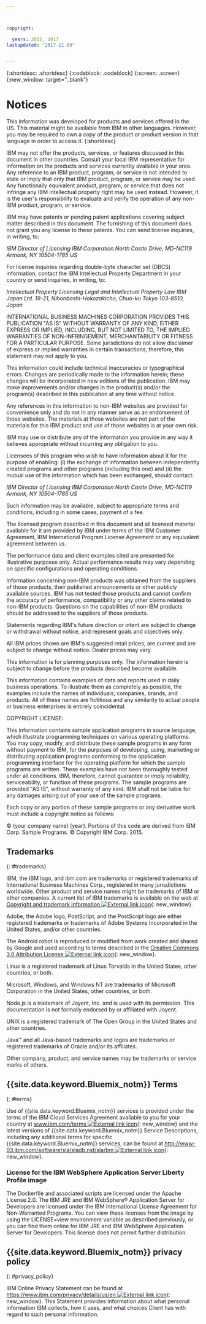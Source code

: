 ```yaml
---



copyright:

  years: 2015, 2017
lastupdated: "2017-11-09"


---
```


{:shortdesc: .shortdesc}
{:codeblock: .codeblock}
{:screen: .screen}
{:new_window: target="_blank"}

# Notices

This information was developed for products and services offered in the US. This material might be available from IBM in other languages. However, you may be required to own a copy of the product or product version in that language in order to access it.
{:shortdesc}

IBM may not offer the products, services, or features discussed in this document in other countries. Consult your local IBM representative for information on the products and services currently available in your area. Any reference to an IBM product, program, or service is not intended to state or imply that only that IBM product, program, or service may be used. Any functionally equivalent product, program, or service that does not infringe any IBM intellectual property right may be used instead. However, it is the user's responsibility to evaluate and verify the operation of any non-IBM product, program, or service.

IBM may have patents or pending patent applications covering subject matter described in this document. The furnishing of this document does not grant you any license to these patents. You can send license inquiries, in writing, to:
  
  *IBM Director of Licensing*
  *IBM Corporation*
  *North Castle Drive, MD-NC119*
  *Armonk, NY 10504-1785*
  *US*

For license inquiries regarding double-byte character set (DBCS) information, contact the IBM Intellectual Property Department in your country or send inquiries, in writing, to:
  
  *Intellectual Property Licensing*
  *Legal and Intellectual Property Law*
  *IBM Japan Ltd.*
  *19-21, Nihonbashi-Hakozakicho, Chuo-ku*
  *Tokyo 103-8510, Japan*

INTERNATIONAL BUSINESS MACHINES CORPORATION PROVIDES THIS PUBLICATION "AS IS" WITHOUT WARRANTY OF ANY KIND, EITHER EXPRESS OR IMPLIED, INCLUDING, BUT NOT LIMITED TO, THE IMPLIED WARRANTIES OF NON-INFRINGEMENT, MERCHANTABILITY OR FITNESS FOR A PARTICULAR PURPOSE. Some jurisdictions do not allow disclaimer of express or implied warranties in certain transactions, therefore, this statement may not apply to you.

This information could include technical inaccuracies or typographical errors. Changes are periodically made to the information herein; these changes will be incorporated in new editions of the publication. IBM may make improvements and/or changes in the product(s) and/or the program(s) described in this publication at any time without notice.

Any references in this information to non-IBM websites are provided for convenience only and do not in any manner serve as an endorsement of those websites. The materials at those websites are not part of the materials for this IBM product and use of those websites is at your own risk.

IBM may use or distribute any of the information you provide in any way it believes appropriate without incurring any obligation to you.

Licensees of this program who wish to have information about it for the purpose of enabling: (i) the exchange of information between independently created programs and other programs (including this one) and (ii) the mutual use of the information which has been exchanged, should contact:
 
  *IBM Director of Licensing*
  *IBM Corporation*
  *North Castle Drive, MD-NC119*
  *Armonk, NY 10504-1785*
  *US*

Such information may be available, subject to appropriate terms and conditions, including in some cases, payment of a fee.

The licensed program described in this document and all licensed material available for it are provided by IBM under terms of the IBM Customer Agreement, IBM International Program License Agreement or any equivalent agreement between us.

The performance data and client examples cited are presented for illustrative purposes only. Actual performance results may vary depending on specific configurations and operating conditions.

Information concerning non-IBM products was obtained from the suppliers of those products, their published announcements or other publicly available sources. IBM has not tested those products and cannot confirm the accuracy of performance, compatibility or any other claims related to non-IBM products. Questions on the capabilities of non-IBM products should be addressed to the suppliers of those products.

Statements regarding IBM's future direction or intent are subject to change or withdrawal without notice, and represent goals and objectives only.

All IBM prices shown are IBM's suggested retail prices, are current and are subject to change without notice. Dealer prices may vary.

This information is for planning purposes only. The information herein is subject to change before the products described become available.

This information contains examples of data and reports used in daily business operations. To illustrate them as completely as possible, the examples include the names of individuals, companies, brands, and products. All of these names are fictitious and any similarity to actual people or business enterprises is entirely coincidental.

COPYRIGHT LICENSE:

This information contains sample application programs in source language, which illustrate programming techniques on various operating platforms. You may copy, modify, and distribute these sample programs in any form without payment to IBM, for the purposes of developing, using, marketing or distributing application programs conforming to the application programming interface for the operating platform for which the sample programs are written. These examples have not been thoroughly tested under all conditions. IBM, therefore, cannot guarantee or imply reliability, serviceability, or function of these programs. The sample programs are provided "AS IS", without warranty of any kind. IBM shall not be liable for any damages arising out of your use of the sample programs.

Each copy or any portion of these sample programs or any derivative work must include a copyright notice as follows: 
  
  © (your company name) (year). 
  Portions of this code are derived from IBM Corp. Sample Programs. 
  © Copyright IBM Corp. 2015.

## Trademarks
{: #trademarks}

IBM, the IBM logo, and ibm.com are trademarks or registered trademarks of International Business Machines Corp., registered in many jurisdictions worldwide. Other product and service names might be trademarks of IBM or other companies. A current list of IBM trademarks is available on the web at [Copyright and trademark information ![External link icon](../icons/launch-glyph.svg)](https://www.ibm.com/legal/us/en/copytrade.shtml){: new_window}.

Adobe, the Adobe logo, PostScript, and the PostScript logo are either registered trademarks or trademarks of Adobe Systems Incorporated in the United States, and/or other countries.

The Android robot is reproduced or modified from work created and shared by Google and used according to terms described in the [Creative Commons 3.0 Attribution License ![External link icon](../icons/launch-glyph.svg)](https://creativecommons.org/licenses/by/3.0/){: new_window}.

Linux is a registered trademark of Linus Torvalds in the United States, other countries, or both.

Microsoft, Windows, and Windows NT are trademarks of Microsoft Corporation in the United States, other countries, or both.

Node.js is a trademark of Joyent, Inc. and is used with its permission. This documentation is not formally endorsed by or affiliated with Joyent.

UNIX is a registered trademark of The Open Group in the United States and other countries.

Java™ and all Java-based trademarks and logos are trademarks or registered trademarks of Oracle and/or its affiliates.

Other company, product, and service names may be trademarks or service marks of others.

## {{site.data.keyword.Bluemix_notm}} Terms
{: #terms}

Use of {{site.data.keyword.Bluemix_notm}} services is provided under the terms of the IBM Cloud Services Agreement available to you for your country at [www.ibm.com/terms ![External link icon](../icons/launch-glyph.svg)](http://www.ibm.com/terms){: new_window} and the latest versions of {{site.data.keyword.Bluemix_notm}} Service Descriptions, including any additional terms for specific {{site.data.keyword.Bluemix_notm}} services, can be found at [http://www-03.ibm.com/software/sla/sladb.nsf/sla/bm ![External link icon](../icons/launch-glyph.svg)](http://www-03.ibm.com/software/sla/sladb.nsf/sla/bm){: new_window}.

### License for the IBM WebSphere Application Server Liberty Profile image
The Dockerfile and associated scripts are licensed under the Apache License 2.0. The IBM JRE and IBM WebSphere® Application Server for Developers are licensed under the IBM International License Agreement for Non-Warranted Programs. You can view these licenses from the image by using the LICENSE=view environment variable as described previously, or you can find them online for IBM JRE and IBM WebSphere Application Server for Developers. This license does not permit further distribution.

## {{site.data.keyword.Bluemix_notm}} privacy policy
{: #privacy_policy}

IBM Online Privacy Statement can be found at [https://www.ibm.com/privacy/details/us/en ![External link icon](../icons/launch-glyph.svg)](https://www.ibm.com/privacy/details/us/en){: new_window}. This Statement provides information about what personal information IBM collects, how it uses, and what choices Client has with regard to such personal information.
